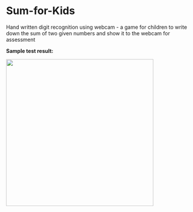 # Sum-for-Kids
 Hand written digit recognition using webcam - a game for children to write down the sum of two given numbers and show it to the webcam for assessment
 
 
 <p><b>Sample test result:</b></p>
  <img src = "Images/Result.jpg" width=400>
